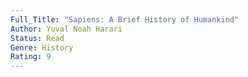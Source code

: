 ```yaml
---
Full_Title: "Sapiens: A Brief History of Humankind"
Author: Yuval Noah Harari
Status: Read
Genre: History
Rating: 9
---
```

